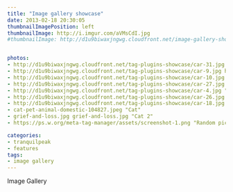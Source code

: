 ```yaml
---
title: "Image gallery showcase"
date: 2013-02-18 20:30:05
thumbnailImagePosition: left
thumbnailImage: http://i.imgur.com/aVMsCdI.jpg
#thumbnailImage: http://d1u9biwaxjngwg.cloudfront.net/image-gallery-showcase/city-140.jpg


photos:
- http://d1u9biwaxjngwg.cloudfront.net/tag-plugins-showcase/car-31.jpg http://d1u9biwaxjngwg.cloudfront.net/tag-plugins-showcase/car-31.jpg "Mercedes"
- http://d1u9biwaxjngwg.cloudfront.net/tag-plugins-showcase/car-9.jpg http://d1u9biwaxjngwg.cloudfront.net/tag-plugins-showcase/car-9.jpg "Lamborghini"
- http://d1u9biwaxjngwg.cloudfront.net/tag-plugins-showcase/car-10.jpg http://d1u9biwaxjngwg.cloudfront.net/tag-plugins-showcase/car-10.jpg "Nissan"
- http://d1u9biwaxjngwg.cloudfront.net/tag-plugins-showcase/car-27.jpg "Mercedes"
- http://d1u9biwaxjngwg.cloudfront.net/tag-plugins-showcase/car-4.jpg "Ferrari"
- http://d1u9biwaxjngwg.cloudfront.net/tag-plugins-showcase/car-26.jpg "Lamborghini"
- http://d1u9biwaxjngwg.cloudfront.net/tag-plugins-showcase/car-18.jpg
- cat-pet-animal-domestic-104827.jpeg "Cat"
- grief-and-loss.jpg grief-and-loss.jpg "Cat 2"
- https://ps.w.org/meta-tag-manager/assets/screenshot-1.png "Random pic"

categories:
- tranquilpeak
- features
tags:
- image gallery
---
```


Image Gallery
<!-- more -->